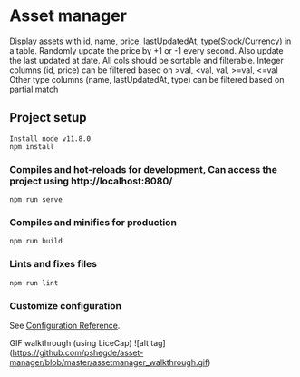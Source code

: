 # Asset manager 
Display assets with id, name, price, lastUpdatedAt, type(Stock/Currency) in a table. 
Randomly update the price by +1 or -1 every second. Also update the last updated at date.
All cols should be sortable and filterable.
Integer columns (id, price) can be filtered based on >val, <val, val, >=val, <=val
Other type columns (name, lastUpdatedAt, type) can be filtered based on partial match

## Project setup
```
Install node v11.8.0
npm install
```

### Compiles and hot-reloads for development, Can access the project using http://localhost:8080/
```
npm run serve
```

### Compiles and minifies for production
```
npm run build
```

### Lints and fixes files
```
npm run lint
```

### Customize configuration
See [Configuration Reference](https://cli.vuejs.org/config/).

GIF walkthrough (using LiceCap)
![alt tag] (https://github.com/pshegde/asset-manager/blob/master/assetmanager_walkthrough.gif)
